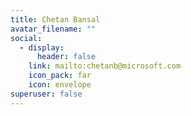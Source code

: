 ```yaml
---
title: Chetan Bansal
avatar_filename: ""
social:
  - display:
      header: false
    link: mailto:chetanb@microsoft.com
    icon_pack: far
    icon: envelope
superuser: false
---
```

